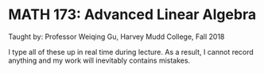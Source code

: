 # MATH 173: Advanced Linear Algebra
Taught by: Professor Weiqing Gu, Harvey Mudd College, Fall 2018

I type all of these up in real time during lecture. 
As a result, I cannot record anything and my work will inevitably contains mistakes. 

